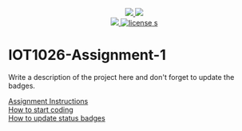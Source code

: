 <p align="center">
	<a href="https://github.com/devangsuiii/IOT1026-Assignment-1/actions/workflows/ci.yml">
    <img src="https://github.com/devangsuiii/IOT1026-Assignment-1/actions/workflows/ci.yml/badge.svg"/>
    </a>
	<a href="https://github.com/devangsuiii/IOT1026-Assignment-1/actions/workflows/formatting.yml">
    <img src="https://github.com/devangsuiii/IOT1026-Assignment-1/actions/workflows/formatting.yml/badge.svg"/>
	<br/>
    <a href="https://codecov.io/gh/devangsuiii/IOT1026-Assignment-1" > 
    <img src="https://codecov.io/gh/devangsuiii/IOT1026-Assignment-1/branch/main/graph/badge.svg?token=JS0857X5JD"/>
	<img title="MIT License" alt="license" src="https://img.shields.io/badge/license-MIT-informational?style=flat-square">	s
    </a>
</p>

# IOT1026-Assignment-1
Write a description of the project here and don't forget to update the badges.  

[Assignment Instructions](docs/instructions.md)  
[How to start coding](docs/how-to-use.md)  
[How to update status badges](docs/how-to-update-badges.md)
